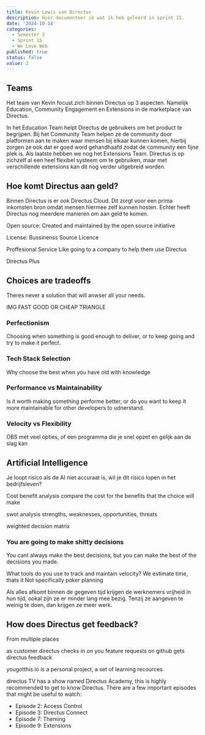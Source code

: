 ```yaml
---
title: Kevin Lewis van Directus
description: Hier documenteer ik wat ik heb geleerd in sprint 15.
date: '2024-10-14'
categories:
  - Semester 3
  - Sprint 15
  - We Love Web
published: true
status: false
value: 2
---
```


## Teams
Het team van Kevin focust zich binnen Directus op 3 aspecten. Namelijk <bold>Education</bold>, <bold>Community Engagement</bold> en <bold>Extensions</bold> in de marketplace van Directus.

In het <bold>Education Team</bold> helpt Directus de gebruikers om het product te begrijpen. Bij het <bold>Community Team</bold> helpen ze de community door platformen aan te maken waar mensen bij elkaar kunnen komen, hierbij zorgen ze ook dat er goed word gehandhaafd zodat de community een fijne plek is. Als laatste hebben we nog het <bold>Extensions Team</bold>. Directus is op zichzelf al een heel flexibel systeem om te gebruiken, maar met verschillende extensions kan dit nog verder uitgebreid worden. 

## Hoe komt Directus aan geld?
Binnen Directus is er ook <bold>Directus Cloud</bold>. Dit zorgt voor een prima inkomsten bron omdat mensen hiermee zelf kunnen hosten. Echter heeft Directus nog meerdere manieren om aan geld te komen.

Open source: Created and maintained by the open source initiative

License: Bussinenss Source Licence

Proffesional Service
Like going to a company to help them use Directus

Directus Plus


## Choices are tradeoffs

Theres never a solution that will anwser all your needs.

IMG FAST GOOD OR CHEAP TRIANGLE

### Perfectionism

Choosing when something is good enough to deliver, or to keep going and try to make it perfect.

### Tech Stack Selection

Why choose the best when you have old with knowledge

### Performance vs Maintainability

Is it worth making something performe better, or do you want to keep it more maintainable for other developers to udnerstand.

### Velocity vs Flexibility

OBS met veel opties, of een programma die je snel opzet en gelijk aan de slag kan

## Artificial Intelligence

Je loopt risico als de AI niet accuraat is, wil je dit risico lopen in het bedrijfsleven?

Cost benefit analysis
compare the cost for the benefits that the choice will make

swot analysis 
strengths, weaknesses, opportunities, threats

weighted decision matrix


### You are going to make shitty decisions
You cant always make the best decisions, but you can make the best of the decisions you made.

What tools do you use to track and maintain velocity?
We estimate time, thats it
Not specifically poker planning

Als alles afkomt binnen de gegeven tijd krijgen de werknemers vrijheid in hun tijd, ookal zijn ze er minder lang mee bezig. Tenzij ze aangeven te weinig te doen, dan krijgen ze meer werk.

## How does Directus get feedback?
From multiple places

as customer directus checks in on you
feature requests on github gets directus feedback

yougotthis.io is a personal project, a set of learning recources

directus TV has a show named Directus Academy, this is highly recommended to get to know Directus. There are a few important episodes that might be useful to watch:
- Episode 2: Access Control
- Episode 3: Directus Connect
- Episode 7: Theming
- Episode 9: Extensions




